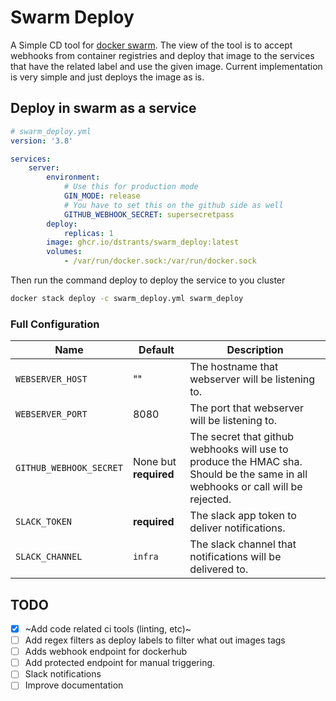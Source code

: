 # Swarm Deploy

A Simple CD tool for [docker swarm](https://docs.docker.com/engine/swarm/). The view of the tool is to accept webhooks from container registries and deploy that image to the services that have the related label and use the given image.
Current implementation is very simple and just deploys the image as is.


## Deploy in swarm as a service

```yaml
# swarm_deploy.yml
version: '3.8'

services:
    server:
        environment:
            # Use this for production mode
            GIN_MODE: release
            # You have to set this on the github side as well
            GITHUB_WEBHOOK_SECRET: supersecretpass
        deploy:
            replicas: 1
        image: ghcr.io/dstrants/swarm_deploy:latest
        volumes:
            - /var/run/docker.sock:/var/run/docker.sock
```

Then run the command deploy to deploy the service to you cluster
```sh
docker stack deploy -c swarm_deploy.yml swarm_deploy
```

### Full Configuration

Name | Default | Description
-----|---------|------------
`WEBSERVER_HOST` | "" | The hostname that webserver will be listening to.
`WEBSERVER_PORT` | 8080 | The port that webserver will be listening to.
`GITHUB_WEBHOOK_SECRET` | None but **required** | The secret that github webhooks will use to produce the HMAC sha. Should be the same in all webhooks or call will be rejected.
`SLACK_TOKEN` | **required** | The slack app token to deliver notifications.
`SLACK_CHANNEL` | `infra` | The slack channel that notifications will be delivered to.


## TODO
- [x] ~Add code related ci tools (linting, etc)~
- [ ] Add regex filters as deploy labels to filter what out images tags
- [ ] Adds webhook endpoint for dockerhub
- [ ] Add protected endpoint for manual triggering.
- [ ] Slack notifications
- [ ] Improve documentation
